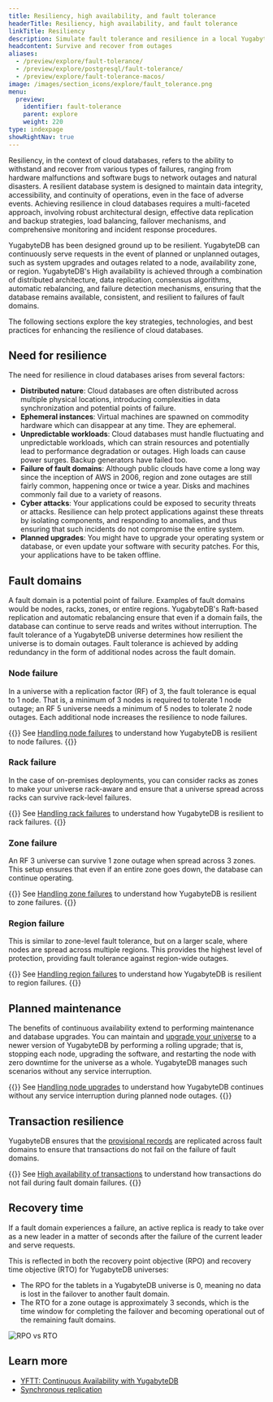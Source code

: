 ```yaml
---
title: Resiliency, high availability, and fault tolerance
headerTitle: Resiliency, high availability, and fault tolerance
linkTitle: Resiliency
description: Simulate fault tolerance and resilience in a local YugabyteDB database universe.
headcontent: Survive and recover from outages
aliases:
  - /preview/explore/fault-tolerance/
  - /preview/explore/postgresql/fault-tolerance/
  - /preview/explore/fault-tolerance-macos/
image: /images/section_icons/explore/fault_tolerance.png
menu:
  preview:
    identifier: fault-tolerance
    parent: explore
    weight: 220
type: indexpage
showRightNav: true
---
```


Resiliency, in the context of cloud databases, refers to the ability to withstand and recover from various types of failures, ranging from hardware malfunctions and software bugs to network outages and natural disasters. A resilient database system is designed to maintain data integrity, accessibility, and continuity of operations, even in the face of adverse events. Achieving resilience in cloud databases requires a multi-faceted approach, involving robust architectural design, effective data replication and backup strategies, load balancing, failover mechanisms, and comprehensive monitoring and incident response procedures.

YugabyteDB has been designed ground up to be resilient. YugabyteDB can continuously serve requests in the event of planned or unplanned outages, such as system upgrades and outages related to a node, availability zone, or region. YugabyteDB's High availability is achieved through a combination of distributed architecture, data replication, consensus algorithms, automatic rebalancing, and failure detection mechanisms, ensuring that the database remains available, consistent, and resilient to failures of fault domains.

The following sections explore the key strategies, technologies, and best practices for enhancing the resilience of cloud databases.

## Need for resilience

The need for resilience in cloud databases arises from several factors:

- **Distributed nature**: Cloud databases are often distributed across multiple physical locations, introducing complexities in data synchronization and potential points of failure.
- **Ephemeral instances**: Virtual machines are spawned on commodity hardware which can disappear at any time. They are ephemeral.
- **Unpredictable workloads**: Cloud databases must handle fluctuating and unpredictable workloads, which can strain resources and potentially lead to performance degradation or outages. High loads can cause power surges. Backup generators have failed too.
- **Failure of fault domains**: Although public clouds have come a long way since the inception of AWS in 2006, region and zone outages are still fairly common, happening once or twice a year. Disks and machines commonly fail due to a variety of reasons.
- **Cyber attacks**: Your applications could be exposed to security threats or attacks. Resilience can help protect applications against these threats by isolating components, and responding to anomalies, and thus ensuring that such incidents do not compromise the entire system.
- **Planned upgrades**: You might have to upgrade your operating system or database, or even update your software with security patches. For this, your applications have to be taken offline.

## Fault domains

A fault domain is a potential point of failure. Examples of fault domains would be nodes, racks, zones, or entire regions. YugabyteDB's Raft-based replication and automatic rebalancing ensure that even if a domain fails, the database can continue to serve reads and writes without interruption. The fault tolerance of a YugabyteDB universe determines how resilient the universe is to domain outages. Fault tolerance is achieved by adding redundancy in the form of additional nodes across the fault domain.

### Node failure

In a universe with a replication factor (RF) of 3, the fault tolerance is equal to 1 node. That is, a minimum of 3 nodes is required to tolerate 1 node outage; an RF 5 universe needs a minimum of 5 nodes to tolerate 2 node outages. Each additional node increases the resilience to node failures.

{{<lead link="./macos">}}
See [Handling node failures](./macos) to understand how YugabyteDB is resilient to node failures.
{{</lead>}}

### Rack failure

In the case of on-premises deployments, you can consider racks as zones to make your universe rack-aware and ensure that a universe spread across racks can survive rack-level failures.

{{<lead link="./handling-rack-failures">}}
See [Handling rack failures](./handling-rack-failures) to understand how YugabyteDB is resilient to rack failures.
{{</lead>}}

### Zone failure

An RF 3 universe can survive 1 zone outage when spread across 3 zones. This setup ensures that even if an entire zone goes down, the database can continue operating.

{{<lead link="./handling-zone-failures">}}
See [Handling zone failures](./handling-zone-failures) to understand how YugabyteDB is resilient to zone failures.
{{</lead>}}

### Region failure

This is similar to zone-level fault tolerance, but on a larger scale, where nodes are spread across multiple regions. This provides the highest level of protection, providing fault tolerance against region-wide outages.

{{<lead link="./handling-region-failures">}}
See [Handling region failures](./handling-region-failures) to understand how YugabyteDB is resilient to region failures.
{{</lead>}}

## Planned maintenance

The benefits of continuous availability extend to performing maintenance and database upgrades. You can maintain and [upgrade your universe](../../manage/upgrade-deployment/) to a newer version of YugabyteDB by performing a rolling upgrade; that is, stopping each node, upgrading the software, and restarting the node with zero downtime for the universe as a whole. YugabyteDB manages such scenarios without any service interruption.

{{<lead link="./handling-node-upgrades">}}
See [Handling node upgrades](./handling-node-upgrades) to understand how YugabyteDB continues without any service interruption during planned node outages.
{{</lead>}}

## Transaction resilience

YugabyteDB ensures that the [provisional records](../../architecture/transactions/distributed-txns/#provisional-records) are replicated across fault domains to ensure that transactions do not fail on the failure of fault domains.

{{<lead link="./transaction-availability">}}
See [High availability of transactions](./transaction-availability) to understand how transactions do not fail during fault domain failures.
{{</lead>}}

## Recovery time

If a fault domain experiences a failure, an active replica is ready to take over as a new leader in a matter of seconds after the failure of the current leader and serve requests.

This is reflected in both the recovery point objective (RPO) and recovery time objective (RTO) for YugabyteDB universes:

- The RPO for the tablets in a YugabyteDB universe is 0, meaning no data is lost in the failover to another fault domain.
- The RTO for a zone outage is approximately 3 seconds, which is the time window for completing the failover and becoming operational out of the remaining fault domains.

![RPO vs RTO](/images/architecture/replication/rpo-vs-rto-zone-outage.png)

## Learn more

- [YFTT: Continuous Availability with YugabyteDB](https://www.youtube.com/watch?v=4PpiOMcq-j8)
- [Synchronous replication](../../architecture/docdb-replication/replication/)

